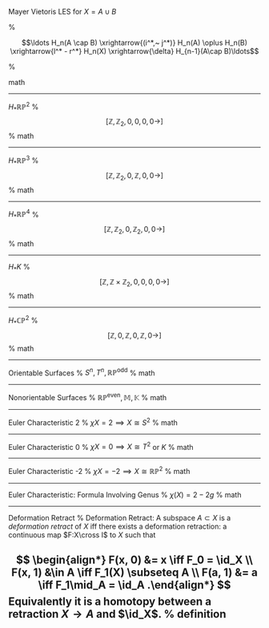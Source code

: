 Mayer Vietoris LES for $X = A \cup B$

%

$$\ldots  H_n(A \cap B) \xrightarrow{(i^*,~ j^*)} H_n(A) \oplus H_n(B) \xrightarrow{l^* - r^*}  H_n(X) \xrightarrow{\delta} H_{n-1}(A\cap B)\ldots$$

%

math

---

$H_* \mathbb{RP}^2$
%
$$[\mathbb{Z}, \mathbb{Z}_2,             0,    0,      0,    0\rightarrow  ]$$
%
math

---

$H_* \mathbb{RP}^3$
%
$$[\mathbb{Z}, \mathbb{Z}_2,             0,    \mathbb{Z},      0,    0\rightarrow  ]$$
%
math

---

$H_* \mathbb{RP}^4$
%
$$[\mathbb{Z}, \mathbb{Z}_2,             0,    \mathbb{Z}_2,      0,    0\rightarrow  ]$$
%
math

---

$H_* K$
%
$$[\mathbb{Z}, \mathbb{Z} \times \mathbb{Z}_2,             0,    0,      0,    0\rightarrow  ]$$
%
math

---

$H_* \mathbb{CP}^2$
%
$$[\mathbb{Z}, 0,                 \mathbb{Z},  0,      \mathbb{Z},  0\rightarrow  ]$$
%
math

---

Orientable Surfaces
%
$S^n, T^n, \mathbb{RP}^\text{odd}$
%
math

---

Nonorientable Surfaces
%
$\mathbb{RP}^\text{even}, \mathbb{M}, \mathbb{K}$
%
math

---

Euler Characteristic 2
%
$\chi X = 2 \implies X \cong S^2$
%
math

---

Euler Characteristic 0
%
$\chi X = 0 \implies X \cong T^2$ or $K$
%
math

---

Euler Characteristic -2
%
$\chi X = -2 \implies X \cong \mathbb{RP}^2$
%
math

---

Euler Characteristic: Formula Involving Genus
%
$\chi(X) = 2-2g$
%
math

---


Deformation Retract
%
Deformation Retract: A subspace $A \subset X$ is a *deformation retract* of $X$ iff there exists a deformation retraction: a continuous map $F:X\cross I$ to $X$ such that 

$$
\begin{align*}
F(x, 0) &= x  \iff F_0 = \id_X \\
F(x, 1) &\in A \iff F_1(X) \subseteq A \\
F(a, 1) &= a \iff F_1\mid_A = \id_A
.\end{align*}
$$
Equivalently it is a homotopy between a retraction $X\to A$ and $\id_X$.
%
definition
---

